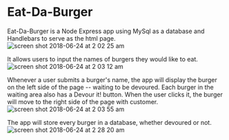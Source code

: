 # **Eat-Da-Burger**
Eat-Da-Burger is a Node Express app using MySql as a database and Handlebars to serve as the html page. 
![screen shot 2018-06-24 at 2 02 25 am](https://user-images.githubusercontent.com/35079979/41816543-ee5ce66c-7755-11e8-8cb9-5a8adf9e097e.png)

It allows users to input the names of burgers they would like to eat.
![screen shot 2018-06-24 at 2 03 12 am](https://user-images.githubusercontent.com/35079979/41816546-0acc8c6c-7756-11e8-9663-8d6be2655b45.png)

Whenever a user submits a burger's name, the app will display the burger on the left side of the page -- waiting to be devoured. Each burger in the waiting area also has a Devour it! button. When the user clicks it, the burger will move to the right side of the page with customer.
![screen shot 2018-06-24 at 2 03 55 am](https://user-images.githubusercontent.com/35079979/41816549-1ae147aa-7756-11e8-881e-a4f580a7e442.png)

The app will store every burger in a database, whether devoured or not.
![screen shot 2018-06-24 at 2 28 20 am](https://user-images.githubusercontent.com/35079979/41816556-4c448834-7756-11e8-9736-c5ce9da2275d.png)